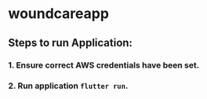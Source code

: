 # woundcareapp
## Steps to run Application:
  ### 1. Ensure correct AWS credentials have been set.
  ### 2. Run application `flutter run`.
